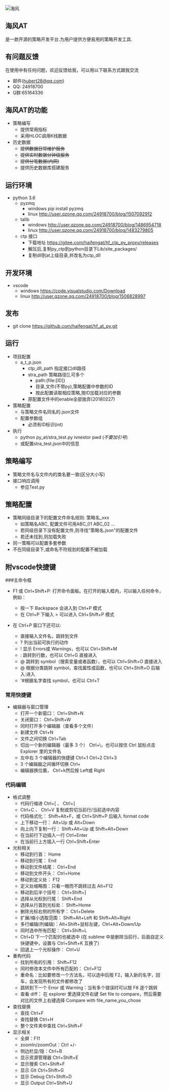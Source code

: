 ![海风](http://git.oschina.net/uploads/2/330302_haifengat.png?1484575602)
## 海风AT
是一款开源的策略开发平台.为用户提供方便易用的策略开发工具.

## 有问题反馈
在使用中有任何问题，欢迎反馈给我，可以用以下联系方式跟我交流

- 邮件(hubert28@qq.com)
- QQ: 24918700
- Q群:65164336

## 海风AT的功能
- 策略编写
    -  提供常用指标
    -  采用HLOC调用K线数据
- 历史数据
    - <del> 提供数据日常维护服务 </del>
    - <del> 提供实时数据分钟级服务 </del>
    - <del> 提供分笔数据(内网) </del>
    - 提供历史数据库搭建服务

## 运行环境
- python 3.6
    - pyzmq
        - windows pip install pyzmq
        - linux   http://user.qzone.qq.com/24918700/blog/1507092912
    - talib
        - windows http://user.qzone.qq.com/24918700/blog/1486954718
        - linux   http://user.qzone.qq.com/24918700/blog/1483279805
    - ctp 接口
        - 下载地址 https://gitee.com/haifengat/hf_ctp_py_proxy/releases
        - 解压后,复制py_ctp到python目录下Lib/site_packages/
        - 复制dll到at上级目录,并改名为ctp_dll
## 开发环境
- vscode
    - windows  https://code.visualstudio.com/Download
    - linux  http://user.qzone.qq.com/24918700/blog/1506828997

## 发布
- git clone https://github.com/haifengat/hf_at_py.git

## 运行
- 项目配置
    - a_t_p.json
        - ctp_dll_path 指定接口dll路径
        - stra_path 策略路径[],可多个
            - path:{file:[ID]}
            - 目录,文件(不带py),策略配置中参数的ID
            - 按此配置读取相应策略,按ID加载对应的参数
        - 原配置文件中的enable全部放弃(20180227)
- 策略配置
    - 与策略文件名同名的.json文件
    - 配置参数组
        - 必须有ID标识(int)
- 执行
    - python py_at/stra_test.py ivnestor pwd (*不要加引号*)
    - 或配置stra_test.json中的信息

## 策略编写
- 策略文件名与文件内的类名要一致(区分大小写)
- 接口响应调用
    - 参见Test.py

## 策略配置
- 策略同级目录下的配置文件命名规则: 策略名_xxx
    - 如策略名ABC, 配置文件可用ABC_01 ABC_02 ...
    - 若同级目录下没有配置文件,则寻找"策略名.json"的配置文件
    - 若还未找到,则加载失败
- 同一策略可以配置多套参数
- 不在同级目录下,或命名不符规划的配置不被加载

## 附vscode快捷键
###主命令框
- F1 或 Ctrl+Shift+P: 打开命令面板。在打开的输入框内，可以输入任何命令，例如：
    - 按一下 Backspace 会进入到 Ctrl+P 模式
    - 在 Ctrl+P 下输入 > 可以进入 Ctrl+Shift+P 模式

- 在 Ctrl+P 窗口下还可以:
    - 直接输入文件名，跳转到文件
    - ? 列出当前可执行的动作
    - ! 显示 Errors或 Warnings，也可以 Ctrl+Shift+M
    - : 跳转到行数，也可以 Ctrl+G 直接进入
    - @ 跳转到 symbol（搜索变量或者函数），也可以 Ctrl+Shift+O 直接进入
    - @ 根据分类跳转 symbol，查找属性或函数，也可以 Ctrl+Shift+O 后输入:进入
    - '#根据名字查找 symbol，也可以 Ctrl+T

### 常用快捷键
- 编辑器与窗口管理
    - 打开一个新窗口： Ctrl+Shift+N
    - 关闭窗口： Ctrl+Shift+W
    - 同时打开多个编辑器（查看多个文件）
    - 新建文件 Ctrl+N
    - 文件之间切换 Ctrl+Tab
    - 切出一个新的编辑器（最多 3 个） Ctrl+\，也可以按住 Ctrl 鼠标点击 Explorer 里的文件名
    - 左中右 3 个编辑器的快捷键 Ctrl+1 Ctrl+2 Ctrl+3
    - 3 个编辑器之间循环切换 Ctrl+
    - 编辑器换位置， Ctrl+k然后按 Left或 Right

### 代码编辑
- 格式调整
    - 代码行缩进 Ctrl+[ 、 Ctrl+]
    - Ctrl+C 、 Ctrl+V 复制或剪切当前行/当前选中内容
    - 代码格式化： Shift+Alt+F，或 Ctrl+Shift+P 后输入 format code
    - 上下移动一行： Alt+Up 或 Alt+Down
    - 向上向下复制一行： Shift+Alt+Up 或 Shift+Alt+Down
    - 在当前行下边插入一行 Ctrl+Enter
    - 在当前行上方插入一行 Ctrl+Shift+Enter
- 光标相关
    - 移动到行首： Home
    - 移动到行尾： End
    - 移动到文件结尾： Ctrl+End
    - 移动到文件开头： Ctrl+Home
    - 移动到定义处： F12
    - 定义处缩略图：只看一眼而不跳转过去 Alt+F12
    - 移动到后半个括号： Ctrl+Shift+]
    - 选择从光标到行尾： Shift+End
    - 选择从行首到光标处： Shift+Home
    - 删除光标右侧的所有字： Ctrl+Delete
    - 扩展/缩小选取范围： Shift+Alt+Left 和 Shift+Alt+Right
    - 多行编辑(列编辑)：Alt+Shift+鼠标左键，Ctrl+Alt+Down/Up
    - 同时选中所有匹配： Ctrl+Shift+L
    - Ctrl+D 下一个匹配的也被选中 (在 sublime 中是删除当前行，后面自定义快键键中，设置与 Ctrl+Shift+K 互换了)
    - 回退上一个光标操作： Ctrl+U
- 重构代码
    - 找到所有的引用： Shift+F12
    - 同时修改本文件中所有匹配的： Ctrl+F12
    - 重命名：比如要修改一个方法名，可以选中后按 F2，输入新的名字，回车，会发现所有的文件都修改了
    - 跳转到下一个 Error 或 Warning：当有多个错误时可以按 F8 逐个跳转
    - 查看 diff： 在 explorer 里选择文件右键 Set file to compare，然后需要对比的文件上右键选择 Compare with file_name_you_chose
- 查找替换
    - 查找 Ctrl+F
    - 查找替换 Ctrl+H
    - 整个文件夹中查找 Ctrl+Shift+F
- 显示相关
    - 全屏：F11
    - zoomIn/zoomOut：Ctrl +/-
    - 侧边栏显/隐：Ctrl+B
    - 显示资源管理器 Ctrl+Shift+E
    - 显示搜索 Ctrl+Shift+F
    - 显示 Git Ctrl+Shift+G
    - 显示 Debug Ctrl+Shift+D
    - 显示 Output Ctrl+Shift+U
  
